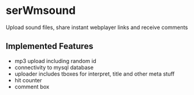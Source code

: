 # serWmsound
Upload sound files, share instant webplayer links and receive comments

## Implemented Features
- mp3 upload including random id
- connectivity to mysql database
- uploader includes tboxes for interpret, title and other meta stuff
- hit counter
- comment box
